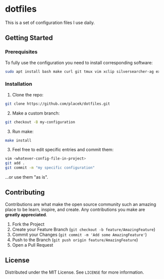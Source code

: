 # dotfiles

This is a set of configuration files I use daily.

## Getting Started

### Prerequisites

To fully use the configuration you need to install corresponding software:

```sh
sudo apt install bash make curl git tmux vim xclip silversearcher-ag exuberant-ctags entr taskwarrior
```

### Installation

1. Clone the repo:
```sh
git clone https://github.com/placek/dotfiles.git
```
2. Make a custom branch:
```sh
git checkout -B my-configuration
```
3. Run make:
```sh
make install
```
3. Feel free to edit specific entries and commit them:
```sh
vim <whatever-config-file-in-project>
git add .
git commit -m "my specific configuration"
```
...or use them "as is".

## Contributing

Contributions are what make the open source community such an amazing place to be learn, inspire, and create. Any contributions you make are **greatly appreciated**.

1. Fork the Project
2. Create your Feature Branch (`git checkout -b feature/AmazingFeature`)
3. Commit your Changes (`git commit -m 'Add some AmazingFeature'`)
4. Push to the Branch (`git push origin feature/AmazingFeature`)
5. Open a Pull Request

## License

Distributed under the MIT License. See `LICENSE` for more information.
